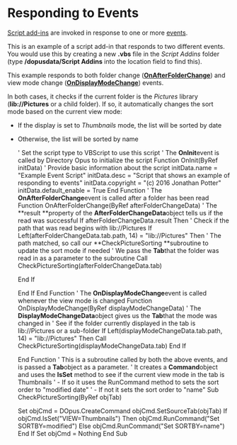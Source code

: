 # Responding to Events

[Script add-ins](../script_add-ins/RAEDME.md) are invoked in response to one or more [events](/Manual/reference/scripting_reference/scripting_events/RAEDME.md).

This is an example of a script add-in that responds to two different events. You would use this by creating a new **.vbs** file in the *Script Addins* folder (type **/dopusdata/Script Addins** into the location field to find this).

This example responds to both folder change (**[OnAfterFolderChange](/Manual/reference/scripting_reference/scripting_events/onafterfolderchange.md)**) and view mode change (**[OnDisplayModeChange](/Manual/reference/scripting_reference/scripting_events/ondisplaymodechange.md)**) events.

In both cases, it checks if the current folder is the *Pictures* library (**lib://Pictures** or a child folder). If so, it automatically changes the sort mode based on the current view mode:

- If the display is set to *Thumbnails* mode, the list will be sorted by date
- Otherwise, the list will be sorted by name

    ' Set the script type to VBScript to use this script
    ' The **OnInit**event is called by Directory Opus to initialize the script
    Function OnInit(ByRef initData) ' Provide basic information about the script
    initData.name = "Example Event Script"
    initData.desc = "Script that shows an example of responding to events"
    initData.copyright = "(c) 2016 Jonathan Potter"
    initData.default_enable = True End Function ' The **OnAfterFolderChange**event is called after a folder has been read
    Function OnAfterFolderChange(ByRef afterFolderChangeData) ' The **result **property of the **AfterFolderChangeData**object tells us if the read was successful
    If afterFolderChangeData.result Then ' Check if the path that was read begins with lib://Pictures
    If Left(afterFolderChangeData.tab.path, 14) = "lib://Pictures" Then
    ' The path matched, so call our **CheckPictureSorting **subroutine to update the sort mode if needed
    ' We pass the **Tab**that the folder was read in as a parameter to the subroutine
    Call CheckPictureSorting(afterFolderChangeData.tab)

    End If

    End If End Function
    ' The **OnDisplayModeChange**event is called whenever the view mode is changed
    Function OnDisplayModeChange(ByRef displayModeChangeData) ' The **DisplayModeChangeData**object gives us the **Tab**that the mode was changed in
    ' See if the folder currently displayed in the tab is lib://Pictures or a sub-folder
    If Left(displayModeChangeData.tab.path, 14) = "lib://Pictures" Then
    Call CheckPictureSorting(displayModeChangeData.tab)
    End If

    End Function
    ' This is a subroutine called by both the above events, and is passed a **Tab**object as a parameter.
    ' It creates a **Command**object and uses the **IsSet** method to see if the current view mode in the tab is Thumbnails
    ' - If so it uses the RunCommand method to sets the sort order to "modified date"
    ' - If not it sets the sort order to "name"
    Sub CheckPictureSorting(ByRef objTab)

    Set objCmd = DOpus.CreateCommand
    objCmd.SetSourceTab(objTab)
    If objCmd.IsSet("VIEW=Thumbnails") Then
    objCmd.RunCommand("Set SORTBY=modified")
    Else
    objCmd.RunCommand("Set SORTBY=name")
    End If
    Set objCmd = Nothing End Sub

  
